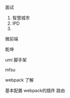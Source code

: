 面试

1. 智慧城市
2. IPD
3. 
   
   
   微前端 
   
   乾坤 
   
   umi 脚手架
   
   mfsu 
   
   
   webpack  了解
   
基本配置
webpack的插件 
路由







   
